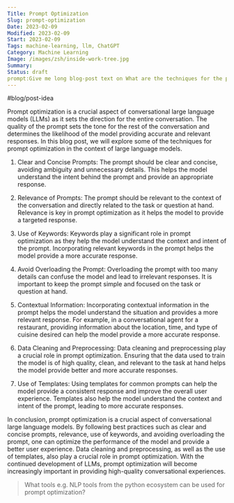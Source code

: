 ```yaml
---
Title: Prompt Optimization
Slug: prompt-optimization
Date: 2023-02-09
Modified: 2023-02-09
Start: 2023-02-09
Tags: machine-learning, llm, ChatGPT 
Category: Machine Learning
Image: /images/zsh/inside-work-tree.jpg
Summary: 
Status: draft
prompt:Give me long blog-post text on What are the techniques for the prompt optimization in context of large language models. Prompt can be considered as an input to the conversational LLM - in form of question, task or command to execute.
---
```

#blog/post-idea 

Prompt optimization is a crucial aspect of conversational large language models (LLMs) as it sets the direction for the entire conversation. The quality of the prompt sets the tone for the rest of the conversation and determines the likelihood of the model providing accurate and relevant responses. In this blog post, we will explore some of the techniques for prompt optimization in the context of large language models.

1.  Clear and Concise Prompts: The prompt should be clear and concise, avoiding ambiguity and unnecessary details. This helps the model understand the intent behind the prompt and provide an appropriate response.
    
2.  Relevance of Prompts: The prompt should be relevant to the context of the conversation and directly related to the task or question at hand. Relevance is key in prompt optimization as it helps the model to provide a targeted response.
    
3.  Use of Keywords: Keywords play a significant role in prompt optimization as they help the model understand the context and intent of the prompt. Incorporating relevant keywords in the prompt helps the model provide a more accurate response.
    
4.  Avoid Overloading the Prompt: Overloading the prompt with too many details can confuse the model and lead to irrelevant responses. It is important to keep the prompt simple and focused on the task or question at hand.
    
5.  Contextual Information: Incorporating contextual information in the prompt helps the model understand the situation and provides a more relevant response. For example, in a conversational agent for a restaurant, providing information about the location, time, and type of cuisine desired can help the model provide a more accurate response.
    
6.  Data Cleaning and Preprocessing: Data cleaning and preprocessing play a crucial role in prompt optimization. Ensuring that the data used to train the model is of high quality, clean, and relevant to the task at hand helps the model provide better and more accurate responses.
    
7.  Use of Templates: Using templates for common prompts can help the model provide a consistent response and improve the overall user experience. Templates also help the model understand the context and intent of the prompt, leading to more accurate responses.
    

In conclusion, prompt optimization is a crucial aspect of conversational large language models. By following best practices such as clear and concise prompts, relevance, use of keywords, and avoiding overloading the prompt, one can optimize the performance of the model and provide a better user experience. Data cleaning and preprocessing, as well as the use of templates, also play a crucial role in prompt optimization. With the continued development of LLMs, prompt optimization will become increasingly important in providing high-quality conversational experiences.

> What tools e.g. NLP tools from the python ecosystem can be used for prompt optimization?





